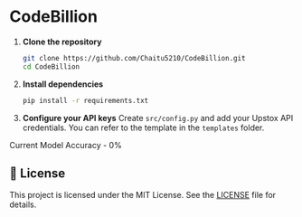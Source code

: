 # CodeBillion

1. **Clone the repository**
   ```bash
   git clone https://github.com/Chaitu5210/CodeBillion.git
   cd CodeBillion
   ```

2. **Install dependencies**
   ```bash
   pip install -r requirements.txt
   ```

3. **Configure your API keys**
   Create `src/config.py` and add your Upstox API credentials. You can refer to the template in the `templates` folder.

Current Model Accuracy - 0%


## 📄 License

This project is licensed under the MIT License. See the [LICENSE](LICENSE) file for details.
